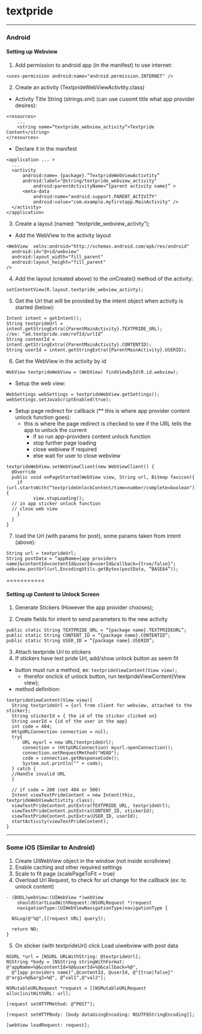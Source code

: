 textpride
=========
------------------
### Android

#### Setting up Webview

1. Add permission to android app (in the manifest) to use internet:<br>
  ```
  <uses-permission android:name="android.permission.INTERNET" />
  ```

2. Create an activity (TextprideWebViewActivtity.class)
  - Activity Title String (strings.xml) (can use cusomt title what app provider desires):
  ```
  <resources>
      ...
      <string name=“textpride_webview_activity”>Textpride Content</string>
  </resources>
  ```
  - Declare it in the manifest
  ```
  <application ... >
    ...
    <activity
        android:name= {package}.”TextprideWebViewActivtity”
        android:label="@string/textpride_webview_activity"
            android:parentActivityName=“{parent activity name}” >
        <meta-data
            android:name="android.support.PARENT_ACTIVITY"
            android:value="com.example.myfirstapp.MainActivity" />
    </activity>
  </application>
  ```

3. Create a layout (named: “textpride_webview_activty”);
  - Add the WebView to the activity layout
  ```
  <WebView  xmlns:android="http://schemas.android.com/apk/res/android"
    android:id="@+id/webview"
    android:layout_width="fill_parent"
    android:layout_height="fill_parent"
  />
  ```

4. Add the layout (created above) to the onCreate() method of the activity:<br>
  ```
  setContentView(R.layout.textpride_webview_activty);
  ```

5. Get the Url that will be provided by the intent object when activity is started (below):
  ```
  Intent intent = getIntent();
  String textprideUrl = intent.getStringExtra({ParentMainActivity}.TEXTPRIDE_URL);
  //ex: “ad.textpride.com/refId/urlId”
  String contentId = intent.getStringExtra({ParentMainActivity}.CONTENTID);
  String userId = intent.getStringExtra({ParentMainActivity}.USERID);
  ```

6. Get the WebView in the activity by id
  ```
  WebView textprideWebView = (WebView) findViewById(R.id.webview);
  ```
  - Setup the web view:
  ```
  WebSettings webSettings = textprideWebView.getSettings();
  webSettings.setJavaScriptEnabled(true);

  ```
  - Setup page redirect for callback (** this is where app provider content unlock function goes):
    - this is where the page redirect is checked to see if the URL tells the app to unlock the current
    	- if so run app-providers content unlock function
    	- stop further page loading
    	- close webivew if required
    	- else wait for user to close webview
  ```
  textprideWebView.setWebViewClient(new WebViewClient() {  
    @Override  
    public void onPageStarted(WebView view, String url, Bitmap favicon){  
      if (url.startsWith(“textprideUnlockContent/time=number/complete=boolean")) {  
        	view.stopLoading();  
  	// in app sticker unlock function
  	// close web view
      }  
    }  
  }  
  ```

7. load the Url (with params for post), some params taken from intent (above):
  ```
  String url = textprideUrl;
  String postData = “appName={app providers name}&contentId=contentId&userId=userId&callback={true/false}";
  webview.postUrl(url,EncodingUtils.getBytes(postData, “BASE64”));
  ```
===========

#### Setting up Content to Unlock Screen
1. Generate Stickers (However the app provider chooses);

2. Create fields for intent to send parameters to the new activity
  ```
  public static String TEXTPRIDE_URL = “{package name}.TEXTPRIDEURL”;
  public static String CONTENT_ID = “{package name}.CONTENTID”;
  public static String USER_ID = “{package name}.USERID”;

  ```
3. Attach textpride Url to stickers
4. If stickers have text pride Url, add/show unlock button as seem fit
  - button must run a method, ex: `textprideViewContent(View view);`
    - therefor onclick of unlock button, run textprideViewContent(View view); 
  - method definition:
  ```
  textprideViewContent(View view){
    String textprideUrl = {url from client for webview, attached to the sticker};
    String stickerId = { the id of the sticker clicked on}
    String userId = {id of the user in the app}
    int code = 404;
    HttpURLConnection connection = null;
    try{         
        URL myurl = new URL(textprideUrl);        
        connection = (HttpURLConnection) myurl.openConnection();     
        connection.setRequestMethod("HEAD");         
        code = connection.getResponseCode();        
        System.out.println("" + code); 
    } catch {
    //Handle invalid URL
    }
    
    // if code = 200 (not 404 or 500)
    Intent viewTextPrideContent = new Intent(this, textprideWebViewActivtity.class);
    viewTextPrideContent.putExtra(TEXTPRIDE_URL, textprideUrl);
    viewTextPrideContent.putExtra(CONTENT_ID, stickerId);
    viewTextPrideContent.putExtra(USER_ID, userId);
    startActivity(viewTextPrideContent);
  }
  ```
---------------

### Some iOS (Similar to Android)

1. Create UIWebView object in the window (not inside scrollview)
2. Enable caching and other required settings
3. Scale to fit page (scalePageToFit = true)
4. Overload Url Request, to check for url change for the callback (ex: to unlock content)
  ```
  - (BOOL)webView:(UIWebView *)webView 
      shouldStartLoadWithRequest:(NSURLRequest *)request 
      navigationType:(UIWebViewNavigationType)navigationType {

    NSLog(@"%@",[[request URL] query]);

    return NO;
  }

  ```
5. On sticker (with textprideUrl) click Load uiwebview with post data 
  ```
  NSURL *url = [NSURL URLWithString: @textprideUrl];
  NSString *body = [NSString stringWithFormat: @"appName=%@&contentId=%@&userId=%@&callback=%@",
  	@"{app providers name}",@contentId, @userId, @"{true|false}"
  @"arg1=%@&arg2=%@", @“val1",@"val2"];

  NSMutableURLRequest *request = [[NSMutableURLRequest alloc]initWithURL: url];

  [request setHTTPMethod: @“POST"];

  [request setHTTPBody: [body dataUsingEncoding: NSUTF8StringEncoding]];

  [webView loadRequest: request];
  ```
